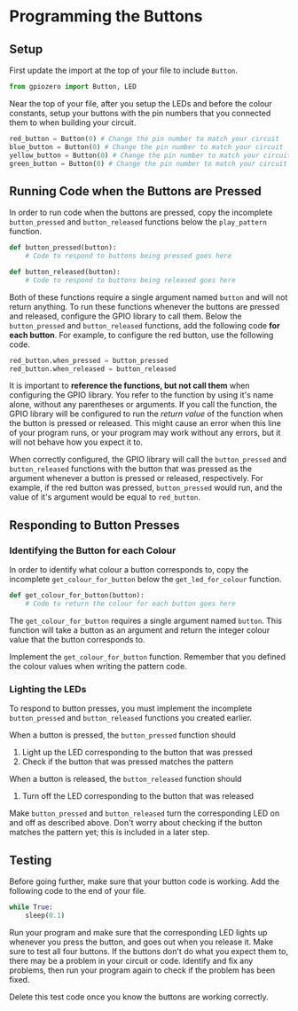 # Programming the Buttons

## Setup

First update the import at the top of your file to include `Button`.

```py
from gpiozero import Button, LED
```

Near the top of your file, after you setup the LEDs and before the colour constants, setup your buttons with the pin numbers that you connected them to when building your circuit.

```py
red_button = Button(0) # Change the pin number to match your circuit
blue_button = Button(0) # Change the pin number to match your circuit
yellow_button = Button(0) # Change the pin number to match your circuit
green_button = Button(0) # Change the pin number to match your circuit
```

## Running Code when the Buttons are Pressed

In order to run code when the buttons are pressed, copy the incomplete `button_pressed` and `button_released` functions below the `play_pattern` function.

```py
def button_pressed(button):
    # Code to respond to buttons being pressed goes here
```

```py
def button_released(button):
    # Code to respond to buttons being released goes here
```

Both of these functions require a single argument named `button` and will not return anything. To run these functions whenever the buttons are pressed and released, configure the GPIO library to call them. Below the `button_pressed` and `button_released` functions, add the following code **for each button**. For example, to configure the red button, use the following code.

```py
red_button.when_pressed = button_pressed
red_button.when_released = button_released
```

It is important to **reference the functions, but not call them** when configuring the GPIO library. You refer to the function by using it's name alone, without any parentheses or arguments. If you call the function, the GPIO library will be configured to run the _return value_ of the function when the button is pressed or released. This might cause an error when this line of your program runs, or your program may work without any errors, but it will not behave how you expect it to.

When correctly configured, the GPIO library will call the `button_pressed` and `button_released` functions with the button that was pressed as the argument whenever a button is pressed or released, respectively. For example, if the red button was pressed, `button_pressed` would run, and the value of it's argument would be equal to `red_button`.

## Responding to Button Presses

### Identifying the Button for each Colour

In order to identify what colour a button corresponds to, copy the incomplete `get_colour_for_button` below the `get_led_for_colour` function.

```py
def get_colour_for_button(button):
    # Code to return the colour for each button goes here
```

The `get_colour_for_button` requires a single argument named `button`. This function will take a button as an argument and return the integer colour value that the button corresponds to.

Implement the `get_colour_for_button` function. Remember that you defined the colour values when writing the pattern code.

### Lighting the LEDs

To respond to button presses, you must implement the incomplete `button_pressed` and `button_released` functions you created earlier.

When a button is pressed, the `button_pressed` function should

1. Light up the LED corresponding to the button that was pressed
2. Check if the button that was pressed matches the pattern

When a button is released, the `button_released` function should

1. Turn off the LED corresponding to the button that was released

Make `button_pressed` and `button_released` turn the corresponding LED on and off as described above. Don't worry about checking if the button matches the pattern yet; this is included in a later step.

## Testing

Before going further, make sure that your button code is working. Add the following code to the end of your file.

```py
while True:
    sleep(0.1)
```

Run your program and make sure that the corresponding LED lights up whenever you press the button, and goes out when you release it. Make sure to test all four buttons. If the buttons don't do what you expect them to, there may be a problem in your circuit or code. Identify and fix any problems, then run your program again to check if the problem has been fixed.

Delete this test code once you know the buttons are working correctly.
